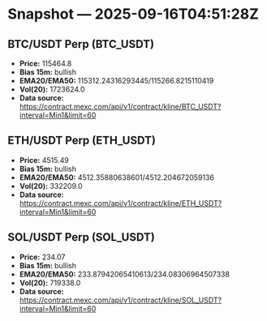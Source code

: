# Snapshot — 2025-09-16T04:51:28Z

## BTC/USDT Perp (BTC_USDT)
- **Price:** 115464.8
- **Bias 15m:** bullish
- **EMA20/EMA50:** 115312.24316293445/115266.8215110419
- **Vol(20):** 1723624.0
- **Data source:** https://contract.mexc.com/api/v1/contract/kline/BTC_USDT?interval=Min1&limit=60

## ETH/USDT Perp (ETH_USDT)
- **Price:** 4515.49
- **Bias 15m:** bullish
- **EMA20/EMA50:** 4512.35880638601/4512.204672059136
- **Vol(20):** 332209.0
- **Data source:** https://contract.mexc.com/api/v1/contract/kline/ETH_USDT?interval=Min1&limit=60

## SOL/USDT Perp (SOL_USDT)
- **Price:** 234.07
- **Bias 15m:** bullish
- **EMA20/EMA50:** 233.87942065410613/234.08306964507338
- **Vol(20):** 719338.0
- **Data source:** https://contract.mexc.com/api/v1/contract/kline/SOL_USDT?interval=Min1&limit=60
